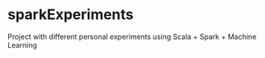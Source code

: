 # sparkExperiments
Project with different personal experiments using Scala + Spark + Machine Learning
